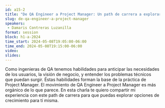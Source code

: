 ```yaml
---
id: a15-2
title: "De QA Engineer a Project Manager: Un path de carrera a explorar"
slug: de-qa-engineer-a-project-manager
speakers:
 - Damaris Contreras Luzanilla
format: session
block: h1-a-2024
time_start: 2024-05-08T19:05:00-06:00
time_end: 2024-05-08T19:15:00-06:00
video:
slides:
---
```


Como ingenieras de QA tenemos habilidades para anticipar las necesidades de los usuarios, la visión de negocio, y entender los problemas técnicos que puedan surgir. Éstas habilidades forman la base de la práctica de Project Manager. El movimiento de QA Engineer a Project Manager es más orgánico de lo que parece. En esta charla te quiero compartir mi experiencia con este path de carrera para que puedas explorar opciones de crecimiento para tí misma.

